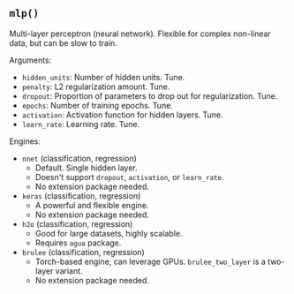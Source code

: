## `mlp()`

Multi-layer perceptron (neural network). Flexible for complex non-linear data, but can be slow to train.

Arguments:
* `hidden_units`: Number of hidden units. Tune.
* `penalty`: L2 regularization amount. Tune.
* `dropout`: Proportion of parameters to drop out for regularization. Tune.
* `epochs`: Number of training epochs. Tune.
* `activation`: Activation function for hidden layers. Tune.
* `learn_rate`: Learning rate. Tune.

Engines:
* `nnet` (classification, regression)
    - Default. Single hidden layer.
    - Doesn't support `dropout`, `activation`, or `learn_rate`.
    - No extension package needed.
* `keras` (classification, regression)
    - A powerful and flexible engine.
    - No extension package needed.
* `h2o` (classification, regression)
    - Good for large datasets, highly scalable.
    - Requires `agua` package.
* `brulee` (classification, regression)
    - Torch-based engine, can leverage GPUs. `brulee_two_layer` is a two-layer variant.
    - No extension package needed.

